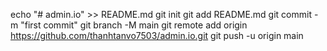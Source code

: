 echo "# admin.io" >> README.md
git init
git add README.md
git commit -m "first commit"
git branch -M main
git remote add origin https://github.com/thanhtanvo7503/admin.io.git
git push -u origin main
